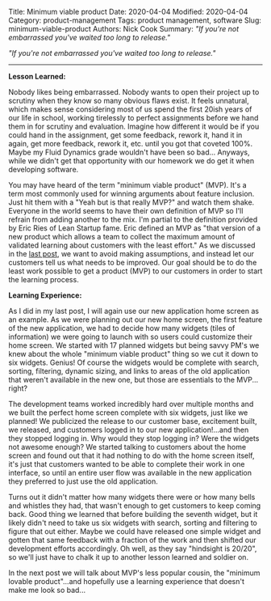 Title: Minimum viable product
Date: 2020-04-04
Modified: 2020-04-04
Category: product-management
Tags: product management, software
Slug: minimum-viable-product
Authors: Nick Cook
Summary: *"If you're not embarrassed you've waited too long to release."*
<!-- modified: 2020-04-04 -->

*"If you're not embarrassed you've waited too long to release."*

---
**Lesson Learned:**

Nobody likes being embarrassed. Nobody wants to open their project up to scrutiny when they know so many obvious flaws exist. It feels unnatural, which makes sense considering most of us spend the first 20ish years of our life in school, working tirelessly to perfect assignments before we hand them in for scrutiny and evaluation. Imagine how different it would be if you could hand in the assignment, get some feedback, rework it, hand it in again, get more feedback, rework it, etc. until you got that coveted 100%. Maybe my Fluid Dynamics grade wouldn't have been so bad... Anyways, while we didn't get that opportunity with our homework we do get it when developing software.

You may have heard of the term "minimum viable product" (MVP). It's a term most commonly used for winning arguments about feature inclusion. Just hit them with a "Yeah but is that really MVP?" and watch them shake. Everyone in the world seems to have their own definition of MVP so I'll refrain from adding another to the mix. I'm partial to the definition provided by Eric Ries of Lean Startup fame. Eric defined an MVP as "that version of a new product which allows a team to collect the maximum amount of validated learning about customers with the least effort." As we discussed in the [last post](/assumptions), we want to avoid making assumptions, and instead let our customers tell us what needs to be improved. Our goal should be to do the least work possible to get a product (MVP) to our customers in order to start the learning process.

**Learning Experience:**

As I did in my last post, I will again use our new application home screen as an example. As we were planning out our new home screen, the first feature of the new application, we had to decide how many widgets (tiles of information) we were going to launch with so users could customize their home screen. We started with 17 planned widgets but being savvy PM's we knew about the whole "minimum viable product" thing so we cut it down to six widgets. Genius! Of course the widgets would be complete with search, sorting, filtering, dynamic sizing, and links to areas of the old application that weren't available in the new one, but those are essentials to the MVP... right?

The development teams worked incredibly hard over multiple months and we built the perfect home screen complete with six widgets, just like we planned! We publicized the release to our customer base, excitement built, we released, and customers logged in to our new application!...and then they stopped logging in. Why would they stop logging in? Were the widgets not awesome enough? We started talking to customers about the home screen and found out that it had nothing to do with the home screen itself, it's just that customers wanted to be able to complete their work in one interface, so until an entire user flow was available in the new application they preferred to just use the old application.

Turns out it didn't matter how many widgets there were or how many bells and whistles they had, that wasn't enough to get customers to keep coming back. Good thing we learned that before building the seventh widget, but it likely didn't need to take us six widgets with search, sorting and filtering to figure that out either. Maybe we could have released one simple widget and gotten that same feedback with a fraction of the work and then shifted our development efforts accordingly. Oh well, as they say "hindsight is 20/20", so we'll just have to chalk it up to another lesson learned and soldier on.

In the next post we will talk about MVP's less popular cousin, the "minimum lovable product"...and hopefully use a learning experience that doesn't make me look so bad...